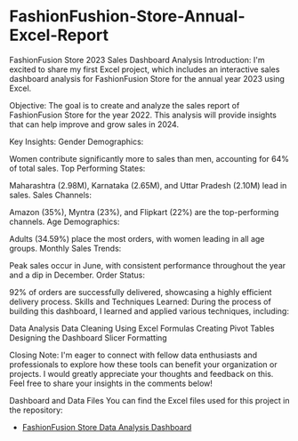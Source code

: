 # FashionFushion-Store-Annual-Excel-Report
FashionFusion Store 2023 Sales Dashboard Analysis
Introduction:
I'm excited to share my first Excel project, which includes an interactive sales dashboard analysis for FashionFusion Store for the annual year 2023 using Excel.


Objective:
The goal is to create and analyze the sales report of FashionFusion Store for the year 2022. This analysis will provide insights that can help improve and grow sales in 2024.

Key Insights:
Gender Demographics:

Women contribute significantly more to sales than men, accounting for 64% of total sales.
Top Performing States:

Maharashtra (2.98M), Karnataka (2.65M), and Uttar Pradesh (2.10M) lead in sales.
Sales Channels:

Amazon (35%), Myntra (23%), and Flipkart (22%) are the top-performing channels.
Age Demographics:

Adults (34.59%) place the most orders, with women leading in all age groups.
Monthly Sales Trends:

Peak sales occur in June, with consistent performance throughout the year and a dip in December.
Order Status:

92% of orders are successfully delivered, showcasing a highly efficient delivery process.
Skills and Techniques Learned:
During the process of building this dashboard, I learned and applied various techniques, including:

Data Analysis
Data Cleaning
Using Excel Formulas
Creating Pivot Tables
Designing the Dashboard
Slicer Formatting

Closing Note:
I'm eager to connect with fellow data enthusiasts and professionals to explore how these tools can benefit your organization or projects. I would greatly appreciate your thoughts and feedback on this. Feel free to share your insights in the comments below!

Dashboard and Data Files
You can find the Excel files used for this project in the repository:

- [FashionFusion Store Data Analysis Dashboard](d1.jpg)

